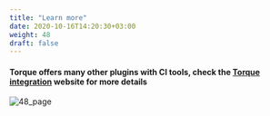 ```yaml
---
title: "Learn more"
date: 2020-10-16T14:20:30+03:00
weight: 48
draft: false
---
```


#### Torque offers many other plugins with CI tools, check the [Torque integration](https://quali.com/torque-integrations/) website for more details
![48_page](/images/module3/48_page.png)
